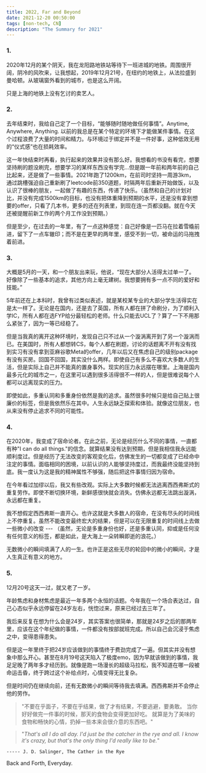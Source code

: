 ```yaml
---
title: 2022, Far and Beyond 
date: 2021-12-20 00:50:00
tags: [non-tech, CN]
description: "The Summary for 2021"
---
```


### 1. 
2020年12月的某个阴天，我在龙阳路地铁站等待下一班进城的地铁。周围很开阔，阴冷的风吹来，让我想起，2019年12月21号，在纽约的地铁上，从法拉盛到曼哈顿。从玻璃窗外看到的城市，也是这么开阔。

只是上海的地铁上没有乞讨的卖艺人。

### 2. 
去年结束时，我给自己定了一个目标，“能够随时随地做任何事情”。Anytime, Anywhere, Anything. 以前的我总是在某个特定的环境下才能做某件事情。在这个过程浪费了大量的时间和精力。与环境过于绑定并不是一件好事，这种低效无用的“仪式感”也在损耗效率。

这一年快结束时再看，执行起来的效果并没有那么好。我想看的书没有看完，想要坚持刷的题没刷完，想要学习的某样东西没有学完...但是跟一年前和两年前的自己比起来，还是做了一些事情。2021年跑了1200km，在前司时坚持一周游3km，通过跳槽强迫自己重新刷了leetcode前350道题，时隔两年后重新开始做饭，以及认识了很棒的朋友，一起做了有趣的东西，传递了快乐。（虽然和自己的计划对比，并没有完成1500km的目标，也没有把体重降到预期的水平，还是没有拿到想要的offer，只看了几本书，更多的还在列表里，到现在连一页都没翻。就在今天还被提醒前新工作的两个月工作没到预期。）

但是至少，在过去的一年里，有了一点这种感觉：自己好像是一匹马在拉着雪橇前进，留下了一点车辙印；而不是在更早的两年里，感受不到一切，被命运的马拖拽着前进。

### 3. 
大概是5月的一天，和一个朋友出来玩，他说，“现在大部分人活得太过单一了。好像除了一些基本的追求，其他方向上毫无建树。我想要拥有多一点不同的爱好和技能。”

5年前还在上本科时，我曾有过类似表述，就是某校某专业的大部分学生活得实在是太一样了。无论是在国内，还是去了英国，所有人都在拼了命刷分，为了顺利入学IC，所有人都在选FYP给分最轻松的老师。什么只能去UCL了？算了一下不用那么紧张了，因为一等已经稳了。

但是当我真的离开这种环境时，发现自己只不过从一个漩涡离开到了另一个漩涡而已。在美国时，所有人都想转CS，每个人都在刷题，讨论的话题离不开有没有找到实习有没有拿到亚麻谷歌Meta的offer，几年以后又在焦虑自己的级别package有没有买房。回国不回国，其实没什么两样。即使自己有多么不喜欢大多数人的生活，但是实际上自己并不能真的置身事外。现实的压力永远摆在哪里。上海是国内最多元化的城市之一，在这里可以遇到很多活得很不一样的人，但是很难说每个人都可以远离现实的压力。

即使如此，多重认同和多重身份依然是我的追求。虽然很多时候只是给自己贴上很廉价的标签，但是我依然乐在其中。人生永远缺乏探索和体验。就像这位朋友，也从来没有停止追求不同的可能性。

### 4. 
在2020年，我变成了宿命论者。在此之前，无论是经历什么不同的事情，一直都有种"I can do all things."的信念。就算结果没有达到预期，但是我相信我永远能顺利度过。但是经历了无法改变的客观变化后，仿佛发生的一切都变成了已经命中注定的事情。面临相同的困境，以前认识的人能够坚持度过，而我最终没能坚持到底。我一度认为这是我的精神属性不够强，随后把这件事情归因为宿命。

在今年看过加缪以后，我又有些改观。实际上大多数时候都无法逃离西西弗斯式的重复劳作。即使不断切换环境，新鲜感很快就会消失。仿佛永远都无法跳出漩涡，永远都在重复。

我不想假定西西弗斯一直开心。也许这就是大多数人的宿命，在没有尽头的时间线上不停重复。虽然不能改变最终宏大的结果，但是可以在无限重复的时间线上去做一些微小的改变 --- （虽然，无论是多重身份也好，还是多重认同，抑或是任何没有任何意义的标签，都是如此，是大海上一朵转瞬即逝的浪花。）

无数微小的瞬间填满了人的一生。也许正是这些无尽的轮回中的微小的瞬间，才是人生真正有意义的地方。

### 5.
12月20号这天一过，就又老了一岁。

年龄焦虑和身材焦虑是最近一年多两个永恒的话题。今年我在一个场合表达过，自己心态似乎永远停留在24岁左右，恍惚过来，原来已经过去三年了。

我后来反复在想为什么会是24岁，其实答案也很简单，那就是24岁之后的那两年里，应该在这个年纪做的事情，一件都没有按部就班完成。所以自己会沉浸于焦虑之中，变得患得患失。

但是这一年里终于把24岁应该做到的事情终于费劲完成了一遍。但其实并没有想象中那么开心。甚至在8月19号这天陷入了极度emo，因为早就该做到的事情，我足足晚了两年多才经历到。就像是跑一场漫长的超级马拉松，我不知道在哪一段被命运击昏，终于跨过这个补给点时，心情变得无比复杂。

但是时间仍在继续向前，还有无数微小的瞬间等待我去填满。西西弗斯并不会停止他的劳作。

> "不要在乎面子，不要在乎结果，做了才有结果，不要逃避，要勇敢。
> 当你好好做完一件事的时候，那天的食物会变得更加好吃。
> 就算是为了美味的食物和畅快的心情，扔掉一些本来会很介意的东西吧。"

> "_That's all I do all day. I'd just be the catcher in the rye and all. I know it's crazy, but that's the only thing I'd really like to be._"

    ----- J. D. Salinger, The Cather in the Rye

Back and Forth, Everyday. 